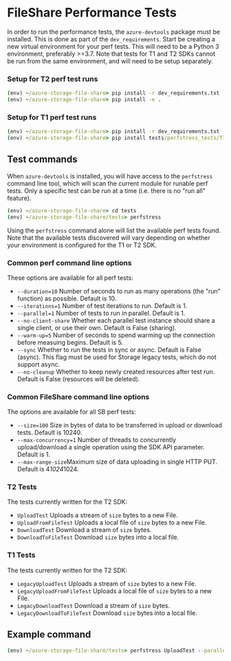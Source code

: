 # FileShare Performance Tests

In order to run the performance tests, the `azure-devtools` package must be installed. This is done as part of the `dev_requirements`.
Start be creating a new virtual environment for your perf tests. This will need to be a Python 3 environment, preferably >=3.7.
Note that tests for T1 and T2 SDKs cannot be run from the same environment, and will need to be setup separately.

### Setup for T2 perf test runs

```cmd
(env) ~/azure-storage-file-share> pip install -r dev_requirements.txt
(env) ~/azure-storage-file-share> pip install -e .
```

### Setup for T1 perf test runs

```cmd
(env) ~/azure-storage-file-share> pip install -r dev_requirements.txt
(env) ~/azure-storage-file-share> pip install tests/perfstress_tests/T1_legacy_tests/t1_test_requirements.txt
```

## Test commands

When `azure-devtools` is installed, you will have access to the `perfstress` command line tool, which will scan the current module for runable perf tests. Only a specific test can be run at a time (i.e. there is no "run all" feature).

```cmd
(env) ~/azure-storage-file-share> cd tests
(env) ~/azure-storage-file-share/tests> perfstress
```
Using the `perfstress` command alone will list the available perf tests found. Note that the available tests discovered will vary depending on whether your environment is configured for the T1 or T2 SDK.

### Common perf command line options
These options are available for all perf tests:
- `--duration=10` Number of seconds to run as many operations (the "run" function) as possible. Default is 10.
- `--iterations=1` Number of test iterations to run. Default is 1.
- `--parallel=1` Number of tests to run in parallel. Default is 1.
- `--no-client-share` Whether each parallel test instance should share a single client, or use their own. Default is False (sharing).
- `--warm-up=5` Number of seconds to spend warming up the connection before measuing begins. Default is 5.
- `--sync` Whether to run the tests in sync or async. Default is False (async). This flag must be used for Storage legacy tests, which do not support async.
- `--no-cleanup` Whether to keep newly created resources after test run. Default is False (resources will be deleted).

### Common FileShare command line options
The options are available for all SB perf tests:
- `--size=100` Size in bytes of data to be transferred in upload or download tests. Default is 10240.
- `--max-concurrency=1` Number of threads to concurrently upload/download a single operation using the SDK API parameter. Default is 1.
- `--max-range-size`Maximum size of data uploading in single HTTP PUT. Default is 4*1024*1024.

### T2 Tests
The tests currently written for the T2 SDK:
- `UploadTest` Uploads a stream of `size` bytes to a new File.
- `UploadFromFileTest` Uploads a local file of `size` bytes to a new File.
- `DownloadTest` Download a stream of `size` bytes. 
- `DownloadToFileTest` Download `size` bytes into a local file.

### T1 Tests
The tests currently written for the T2 SDK:
- `LegacyUploadTest` Uploads a stream of `size` bytes to a new File.
- `LegacyUploadFromFileTest` Uploads a local file of `size` bytes to a new File.
- `LegacyDownloadTest` Download a stream of `size` bytes. 
- `LegacyDownloadToFileTest` Download `size` bytes into a local file.

## Example command
```cmd
(env) ~/azure-storage-file-share/tests> perfstress UploadTest --parallel=2 --size=10240
```